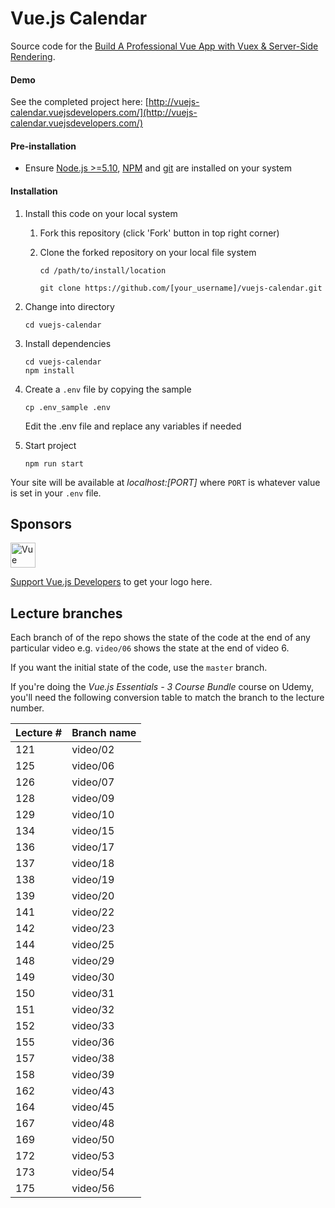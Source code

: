 # Vue.js Calendar

Source code for the [Build A Professional Vue App with Vuex & Server-Side Rendering](https://courses.vuejsdevelopers.com/p/build-vue-vuex-app-ssr?utm_source=github-vjd).

#### Demo

See the completed project here: [http://vuejs-calendar.vuejsdevelopers.com/](http://vuejs-calendar.vuejsdevelopers.com/)

#### Pre-installation

- Ensure [Node.js  >=5.10](https://nodejs.org/en/download/), [NPM](https://docs.npmjs.com) and [git](https://git-scm.com/book/en/v2/Getting-Started-Installing-Git) are installed on your system

#### Installation

1. Install this code on your local system
    
    1. Fork this repository (click 'Fork' button in top right corner)
    2. Clone the forked repository on your local file system
    
        ```
        cd /path/to/install/location
        
        git clone https://github.com/[your_username]/vuejs-calendar.git
        ```  
   
2. Change into directory

    ```
    cd vuejs-calendar
    ```
    
3. Install dependencies

    ```
    cd vuejs-calendar
    npm install
    ```

4. Create a `.env` file by copying the sample

    ```
    cp .env_sample .env
    ```
    
    Edit the .env file and replace any variables if needed
    
5. Start project

    ```
    npm run start
    ```

Your site will be available at *localhost:[PORT]* where `PORT` is whatever value is set in your `.env` file.

## Sponsors

<a href="https://vueschool.io" target="_blank"><img src="https://vueschool.io/img/logo/vueschool_logo_multicolor.svg" height="40" alt="Vue School"/></a>

[Support Vue.js Developers](https://www.patreon.com/anthonygore?utm-source=github-vjd&utm-medium=link&utm_campaign=sponsors) to get your logo here.

## Lecture branches

Each branch of of the repo shows the state of the code at the end of any particular video e.g. `video/06` shows the state at the end of video 6.

If you want the initial state of the code, use the `master` branch.

If you're doing the *Vue.js Essentials - 3 Course Bundle* course on Udemy, you'll need the following conversion table to match the branch to the lecture number.

| Lecture # | Branch name |
| - | - |
| 121 | video/02 |
| 125 | video/06 |
| 126 | video/07 |
| 128 | video/09 |
| 129 | video/10 |
| 134 | video/15 |
| 136 | video/17 |
| 137 | video/18 |
| 138 | video/19 |
| 139 | video/20 |
| 141 | video/22 |
| 142 | video/23 |
| 144 | video/25 |
| 148 | video/29 |
| 149 | video/30 |
| 150 | video/31 |
| 151 | video/32 |
| 152 | video/33 |
| 155 | video/36 |
| 157 | video/38 |
| 158 | video/39 |
| 162 | video/43 |
| 164 | video/45 |
| 167 | video/48 |
| 169 | video/50 |
| 172 | video/53 |
| 173 | video/54 |
| 175 | video/56 |
